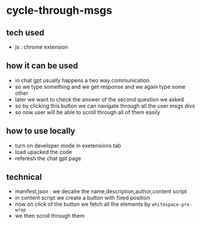 # cycle-through-msgs
## tech used
- js : chrome extension
## how it can be used
- in chat gpt usually happens a two way communication
- so we type something and we get response and we again type some other 
- later we want to check the answer of the second question we asked 
- so by clicking this button we can navigate through all the user msgs divs
- so now user will be able to scroll through all of them easily
## how to use locally
- turn on developer mode in exetensions tab
- load upacked the code
- referesh the chat gpt page
## technical
- manifest.json : we decalre the name,description,author,content script
- in content script we create a button with fixed position
- now on click of the button we fetch all the elements by `whitespace-pre-wrap`
- we then scroll through them 

